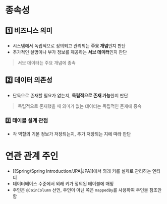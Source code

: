 # 종속성
## 1️⃣ 비즈니스 의미
- 시스템에서 독립적으로 정의되고 관리되는 **주요 개념**인지 판단
- 추가적인 설명이나 부가 정보를 제공하는 **서브 데이터**인지 판단

> 서브 데이터는 주요 개념에 종속
## 2️⃣ 데이터 의존성
- 단독으로 존재할 필요가 없는지, **독립적으로 존재 가능**한지 판단

> 독립적으로 존재했을 때 의미가 없는 데이터는 독립적인 존재에 종속
### 3️⃣ 테이블 설계 관점
- 각 역할의 기본 정보가 저장되는지, 추가 저장되는 지에 따라 판단
# 연관 관계 주인
- [[Spring/Spring Introduction/JPA|JPA]]에서 외래 키를 실제로 관리하는 엔티티
- 데이터베이스 수준에서 외래 키가 정의된 테이블에 매핑
- 주인은 `@JoinColumn` 선언, 주인이 아닌 쪽은 `mappedBy`를 사용하여 주인을 참조만 함